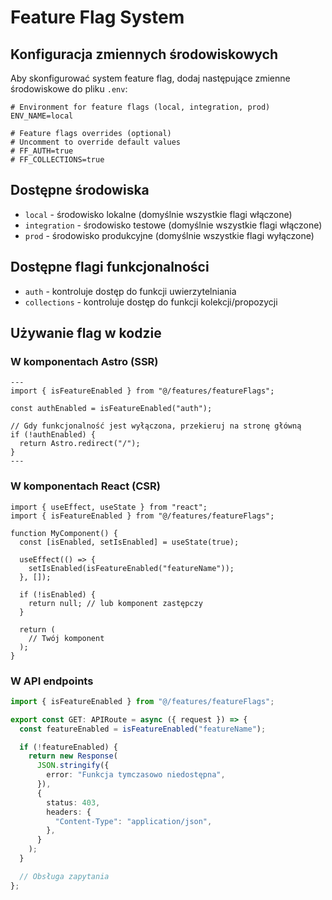 # Feature Flag System

## Konfiguracja zmiennych środowiskowych

Aby skonfigurować system feature flag, dodaj następujące zmienne środowiskowe do pliku `.env`:

```env
# Environment for feature flags (local, integration, prod)
ENV_NAME=local

# Feature flags overrides (optional)
# Uncomment to override default values
# FF_AUTH=true
# FF_COLLECTIONS=true
```

## Dostępne środowiska

- `local` - środowisko lokalne (domyślnie wszystkie flagi włączone)
- `integration` - środowisko testowe (domyślnie wszystkie flagi włączone)
- `prod` - środowisko produkcyjne (domyślnie wszystkie flagi wyłączone)

## Dostępne flagi funkcjonalności

- `auth` - kontroluje dostęp do funkcji uwierzytelniania
- `collections` - kontroluje dostęp do funkcji kolekcji/propozycji

## Używanie flag w kodzie

### W komponentach Astro (SSR)

```astro
---
import { isFeatureEnabled } from "@/features/featureFlags";

const authEnabled = isFeatureEnabled("auth");

// Gdy funkcjonalność jest wyłączona, przekieruj na stronę główną
if (!authEnabled) {
  return Astro.redirect("/");
}
---
```

### W komponentach React (CSR)

```tsx
import { useEffect, useState } from "react";
import { isFeatureEnabled } from "@/features/featureFlags";

function MyComponent() {
  const [isEnabled, setIsEnabled] = useState(true);

  useEffect(() => {
    setIsEnabled(isFeatureEnabled("featureName"));
  }, []);

  if (!isEnabled) {
    return null; // lub komponent zastępczy
  }

  return (
    // Twój komponent
  );
}
```

### W API endpoints

```typescript
import { isFeatureEnabled } from "@/features/featureFlags";

export const GET: APIRoute = async ({ request }) => {
  const featureEnabled = isFeatureEnabled("featureName");

  if (!featureEnabled) {
    return new Response(
      JSON.stringify({
        error: "Funkcja tymczasowo niedostępna",
      }),
      {
        status: 403,
        headers: {
          "Content-Type": "application/json",
        },
      }
    );
  }

  // Obsługa zapytania
};
``` 